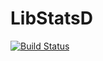 LibStatsD
=========

[![Build Status](https://travis-ci.org/euskadi31/libstatsd.png)](https://travis-ci.org/euskadi31/libstatsd)